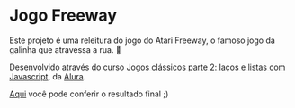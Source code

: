 # Jogo Freeway

Este projeto é uma releitura do jogo do Atari Freeway, o famoso jogo da galinha que atravessa a rua. :chicken:

Desenvolvido através do curso [Jogos clássicos parte 2: laços e listas com Javascript](https://www.alura.com.br/conteudo/javascript-listas-lacos), da [Alura](https://www.alura.com.br/).

[Aqui](https://editor.p5js.org/danielccmp/full/cwG0B6oqq) você pode conferir o resultado final ;)

